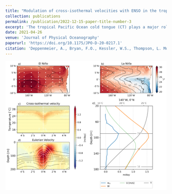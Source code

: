 ```yaml
---
title: "Modulation of cross-isothermal velocities with ENSO in the tropical Pacific cold tongue"
collection: publications
permalink: /publication/2022-12-15-paper-title-number-3
excerpt: 'The tropical Pacific Ocean cold tongue (CT) plays a major role in the global climate system. The strength of the CT sets the zonal temperature gradient in the Pacific that couples with the atmospheric Walker circulation. This coupling is an essential component of the El Niño–Southern Oscillation (ENSO). The CT is supplied with cold water by the Equatorial Undercurrent that follows the thermocline as it shoals toward the east, adiabatically transporting cold water toward the surface. As the thermocline shoals, its water is transformed through diabatic processes, producing water mass transformation (WMT) that allows water to cross mean isotherms. Here, we examine WMT in the cold-tongue region from a global high-resolution ocean simulation with saved budget terms that close its heat budget exactly. Using the terms of the heat budget, we quantify each individual component of WMT (vertical mixing, horizontal mixing, eddy fluxes, and solar penetration) and find that vertical mixing is the single most important contribution in the thermocline and solar heating dominates close to the surface. Horizontal diffusion is much smaller. During El Niño events, vertical mixing, and hence cross-isothermal flow as a whole, are much reduced, whereas, during La Niña periods, strong vertical mixing leads to strong WMT, thereby cooling the surface. This analysis demonstrates the enhancement of diabatic processes during cold events, which in turn enhances cooling of the CT from below the surface.'
date: 2021-04-26
venue: 'Journal of Physical Oceanography'
paperurl: 'https://doi.org/10.1175/JPO-D-20-0217.1'
citation: 'Deppenmeier, A., Bryan, F.O., Kessler, W.S., Thompson, L. Modulation of Cross-Isothermal Velocities with ENSO in the Tropical Pacific Cold Tongue. JPO (2021).'
---
```


<img src="/files/Figure2.png"
     alt=""
     style="float: left; margin-right: 10px;" />

